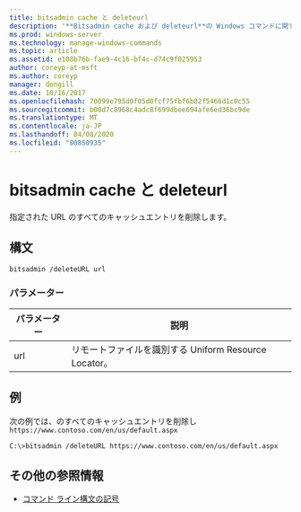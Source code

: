 ```yaml
---
title: bitsadmin cache と deleteurl
description: '**Bitsadmin cache および deleteurl**の Windows コマンドに関するトピックでは、指定された url のすべてのキャッシュエントリを削除します。'
ms.prod: windows-server
ms.technology: manage-windows-commands
ms.topic: article
ms.assetid: e108b76b-fae9-4c16-bf4c-d74c9f025953
author: coreyp-at-msft
ms.author: coreyp
manager: dongill
ms.date: 10/16/2017
ms.openlocfilehash: 70099e795d0f05d0fcf75fbf6b82f5466d1c0c55
ms.sourcegitcommit: b00d7c8968c4adc8f699dbee694afe6ed36bc9de
ms.translationtype: MT
ms.contentlocale: ja-JP
ms.lasthandoff: 04/08/2020
ms.locfileid: "80850935"
---
```

# <a name="bitsadmin-cache-and-deleteurl"></a>bitsadmin cache と deleteurl

指定された URL のすべてのキャッシュエントリを削除します。

## <a name="syntax"></a>構文

```
bitsadmin /deleteURL url
```

### <a name="parameters"></a>パラメーター

| パラメーター | 説明 |
| -------------- | -------------- |
| url | リモートファイルを識別する Uniform Resource Locator。 |

## <a name="examples"></a><a name=BKMK_examples></a>例

次の例では、のすべてのキャッシュエントリを削除し `https://www.contoso.com/en/us/default.aspx`

```
C:\>bitsadmin /deleteURL https://www.contoso.com/en/us/default.aspx 
```

## <a name="additional-references"></a>その他の参照情報

- [コマンド ライン構文の記号](command-line-syntax-key.md)